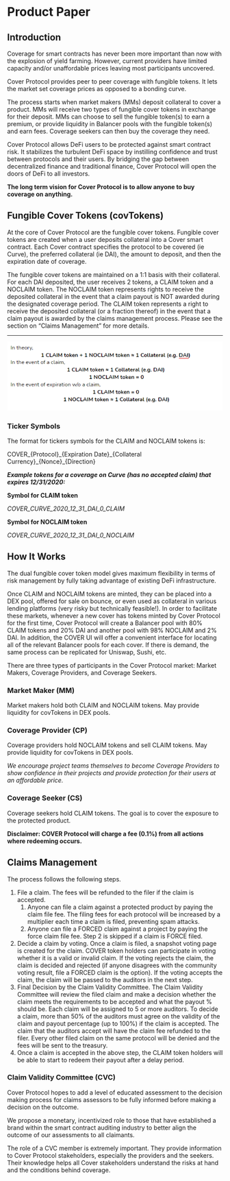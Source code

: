 # Product Paper

## **Introduction**

Coverage for smart contracts has never been more important than now with the explosion of yield farming. However, current providers have limited capacity and/or unaffordable prices leaving most participants uncovered.

Cover Protocol provides peer to peer coverage with fungible tokens. It lets the market set coverage prices as opposed to a bonding curve.

The process starts when market makers \(MMs\) deposit collateral to cover a product. MMs will receive two types of fungible cover tokens in exchange for their deposit. MMs can choose to sell the fungible token\(s\) to earn a premium, or provide liquidity in Balancer pools with the fungible token\(s\) and earn fees. Coverage seekers can then buy the coverage they need.

Cover Protocol allows DeFi users to be protected against smart contract risk. It stabilizes the turbulent DeFi space by instilling confidence and trust between protocols and their users. By bridging the gap between decentralized finance and traditional finance, Cover Protocol will open the doors of DeFi to all investors.

**The long term vision for Cover Protocol is to allow anyone to buy coverage on anything.**

## **Fungible Cover Tokens \(covTokens\)**

At the core of Cover Protocol are the fungible cover tokens. Fungible cover tokens are created when a user deposits collateral into a Cover smart contract. Each Cover contract specifies the protocol to be covered \(ie Curve\), the preferred collateral \(ie DAI\), the amount to deposit, and then the expiration date of coverage. 

The fungible cover tokens are maintained on a 1:1 basis with their collateral. For each DAI deposited, the user receives 2 tokens, a CLAIM token and a NOCLAIM token. The NOCLAIM token represents rights to receive the deposited collateral in the event that a claim payout is NOT awarded during the designated coverage period. The CLAIM token represents a right to receive the deposited collateral \(or a fraction thereof\) in the event that a claim payout is awarded by the claims management process. Please see the section on “Claims Management” for more details.  
****

![](../.gitbook/assets/image.png)

### **Ticker Symbols**

The format for tickers symbols for the CLAIM and NOCLAIM tokens is:

COVER\_{Protocol}\_{Expiration Date}\_{Collateral Currency}\_{Nonce}\_{Direction}

_**Example tokens for a coverage on Curve \(has no accepted claim\) that expires 12/31/2020:**_

**Symbol for CLAIM token**

_COVER\_CURVE\_2020\_12\_31\_DAI\_0\_CLAIM_

**Symbol for NOCLAIM token**

_COVER\_CURVE\_2020\_12\_31\_DAI\_0\_NOCLAIM_  


## **How It Works** 

The dual fungible cover token model gives maximum flexibility in terms of risk management by fully taking advantage of existing DeFi infrastructure. 

Once CLAIM and NOCLAIM tokens are minted, they can be placed into a DEX pool, offered for sale on bounce, or even used as collateral in various lending platforms \(very risky but technically feasible!\). In order to facilitate these markets, whenever a new cover has tokens minted by Cover Protocol for the first time, Cover Protocol will create a Balancer pool with 80% CLAIM tokens and 20% DAI and another pool with 98% NOCLAIM and 2% DAI. In addition, the COVER UI will offer a convenient interface for locating all of the relevant Balancer pools for each cover. If there is demand, the same process can be replicated for Uniswap, Sushi, etc.

There are three types of participants in the Cover Protocol market: Market Makers, Coverage Providers, and Coverage Seekers. 

### **Market Maker \(MM\)**

Market makers hold both CLAIM and NOCLAIM tokens. May provide liquidity for covTokens in DEX pools.

### **Coverage Provider \(CP\)**

Coverage providers hold NOCLAIM tokens and sell CLAIM tokens. May provide liquidity for covTokens in DEX pools.

_We encourage project teams themselves to become Coverage Providers to show confidence in their projects and provide protection for their users at an affordable price._

### **Coverage Seeker \(CS\)**

Coverage seekers hold CLAIM tokens. The goal is to cover the exposure to the protected product.

**Disclaimer: COVER Protocol will charge a fee \(0.1%\) from all actions where redeeming occurs.**

## **Claims Management**

The process follows the following steps. 

1. File a claim. The fees will be refunded to the filer if the claim is accepted.
   1. Anyone can file a claim against a protected product by paying the claim file fee. The filing fees for each protocol will be increased by a multiplier each time a claim is filed, preventing spam attacks.
   2. Anyone can file a FORCED claim against a project by paying the force claim file fee. Step 2 is skipped if a claim is FORCE filed.
2. Decide a claim by voting. Once a claim is filed, a snapshot voting page is created for the claim. COVER token holders can participate in voting whether it is a valid or invalid claim. If the voting rejects the claim, the claim is decided and rejected \(if anyone disagrees with the community voting result, file a FORCED claim is the option\). If the voting accepts the claim, the claim will be passed to the auditors in the next step.
3. Final Decision by the Claim Validity Committee. The Claim Validity Committee will review the filed claim and make a decision whether the claim meets the requirements to be accepted and what the payout % should be. Each claim will be assigned to 5 or more auditors. To decide a claim, more than 50% of the auditors must agree on the validity of the claim and payout percentage \(up to 100%\) if the claim is accepted. The claim that the auditors accept will have the claim fee refunded to the filer. Every other filed claim on the same protocol will be denied and the fees will be sent to the treasury.
4. Once a claim is accepted in the above step, the CLAIM token holders will be able to start to redeem their payout after a delay period.

### **Claim Validity Committee \(CVC\)**

Cover Protocol hopes to add a level of educated assessment to the decision making process for claims assessors to be fully informed before making a decision on the outcome. 

We propose a monetary, incentivized role to those that have established a brand within the smart contract auditing industry to better align the outcome of our assessments to all claimants. 

The role of a CVC member is extremely important. They provide information to Cover Protocol stakeholders, especially the providers and the seekers. Their knowledge helps all Cover stakeholders understand the risks at hand and the conditions behind coverage.  


